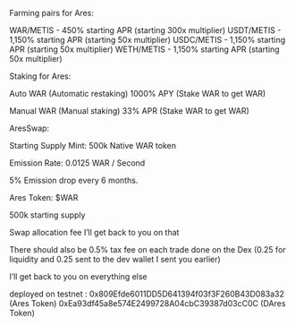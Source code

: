 Farming pairs for Ares:

WAR/METIS - 450% starting APR (starting 300x multiplier)
USDT/METIS - 1,150% starting APR (starting 50x multiplier)
USDC/METIS - 1,150% starting APR (starting 50x multiplier)
WETH/METIS - 1,150% starting APR (starting 50x multiplier)

Staking for Ares:

Auto WAR (Automatic restaking) 1000% APY (Stake WAR to get WAR)

Manual WAR (Manual staking) 33% APR (Stake WAR to get WAR)

AresSwap:

Starting Supply Mint: 500k Native WAR token

Emission Rate: 0.0125 WAR / Second

5% Emission drop every 6 months.

Ares Token: $WAR

500k starting supply

Swap allocation fee I’ll get back to you on that

There should also be 0.5% tax fee on each trade done on the Dex (0.25 for liquidity and 0.25 sent to the dev wallet I sent you earlier)

I’ll get back to you on everything else


deployed on testnet : 
0x809Efde6011DD5D641394f03f3F260B43D083a32 (Ares Token)
0xEa93df45a8e574E2499728A04cbC39387d03cC0C (DAres Token)